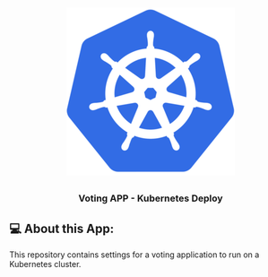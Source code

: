 <h1 align="center">
    <img alt="IGTI" src="https://raw.githubusercontent.com/mesaquejunior/voting-app-kubernetes/main/assets/kubernetes.png" width="300px" />
</h1>

<h3 align="center">
  Voting APP - Kubernetes Deploy
</h3>

##  :computer: About this App:

This repository contains settings for a voting application to run on a Kubernetes cluster.